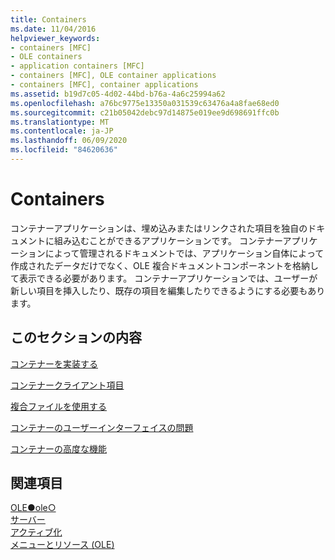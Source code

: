 ```yaml
---
title: Containers
ms.date: 11/04/2016
helpviewer_keywords:
- containers [MFC]
- OLE containers
- application containers [MFC]
- containers [MFC], OLE container applications
- containers [MFC], container applications
ms.assetid: b19d7c05-4d02-44bd-b76a-4a6c25994a62
ms.openlocfilehash: a76bc9775e13350a031539c63476a4a8fae68ed0
ms.sourcegitcommit: c21b05042debc97d14875e019ee9d698691ffc0b
ms.translationtype: MT
ms.contentlocale: ja-JP
ms.lasthandoff: 06/09/2020
ms.locfileid: "84620636"
---
```

# <a name="containers"></a>Containers

コンテナーアプリケーションは、埋め込みまたはリンクされた項目を独自のドキュメントに組み込むことができるアプリケーションです。 コンテナーアプリケーションによって管理されるドキュメントでは、アプリケーション自体によって作成されたデータだけでなく、OLE 複合ドキュメントコンポーネントを格納して表示できる必要があります。 コンテナーアプリケーションでは、ユーザーが新しい項目を挿入したり、既存の項目を編集したりできるようにする必要もあります。

## <a name="in-this-section"></a>このセクションの内容

[コンテナーを実装する](containers-implementing-a-container.md)

[コンテナークライアント項目](containers-client-items.md)

[複合ファイルを使用する](containers-compound-files.md)

[コンテナーのユーザーインターフェイスの問題](containers-user-interface-issues.md)

[コンテナーの高度な機能](containers-advanced-features.md)

## <a name="see-also"></a>関連項目

[OLE●ole○](ole-in-mfc.md)<br/>
[サーバー](servers.md)<br/>
[アクティブ化](activation-cpp.md)<br/>
[メニューとリソース (OLE)](menus-and-resources-ole.md)
